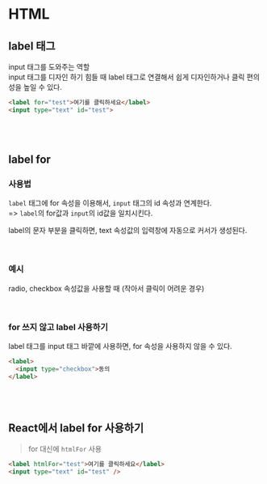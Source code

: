 # HTML

## label 태그

input 태그를 도와주는 역할 <br>
input 태그를 디자인 하기 힘들 때 label 태그로 연결해서 쉽게 디자인하거나 클릭 편의성을 높일 수 있다.

```html
<label for="test">여기를 클릭하세요</label>
<input type="text" id="test">
```

<br><br>

## label for
### 사용법 
`label` 태그에 for 속성을 이용해서, `input` 태그의 id 속성과 연계한다. <br>
=> `label`의 for값과 `input`의 id값을 일치시킨다.

label의 문자 부분을 클릭하면, text 속성값의 입력창에 자동으로 커서가 생성된다.

<br>

### 예시
radio, checkbox 속성값을 사용할 때 (작아서 클릭이 어려운 경우)

<br>

### for 쓰지 않고 label 사용하기
label 태그를 input 태그 바깥에 사용하면, for 속성을 사용하지 않을 수 있다.

```html
<label>
  <input type="checkbox">동의
</label>
```

<br><br>

## React에서 label for 사용하기
>  for 대신에 `htmlFor` 사용

```html
<label htmlFor="test">여기를 클릭하세요</label>
<input type="text" id="test" />
```